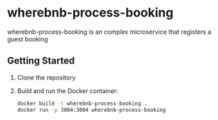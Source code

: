 # wherebnb-process-booking
wherebnb-process-booking is an complex microservice that registers a guest booking 

## Getting Started
1. Clone the repository

2. Build and run the Docker container: 
    ```sh
    docker build -t wherebnb-process-booking .
    docker run -p 3004:3004 wherebnb-process-booking
    ```
